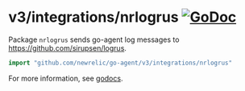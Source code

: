 # v3/integrations/nrlogrus [![GoDoc](https://godoc.org/github.com/newrelic/go-agent/v3/integrations/nrlogrus?status.svg)](https://godoc.org/github.com/newrelic/go-agent/v3/integrations/nrlogrus)

Package `nrlogrus` sends go-agent log messages to https://github.com/sirupsen/logrus.

```go
import "github.com/newrelic/go-agent/v3/integrations/nrlogrus"
```

For more information, see
[godocs](https://godoc.org/github.com/newrelic/go-agent/v3/integrations/nrlogrus).
